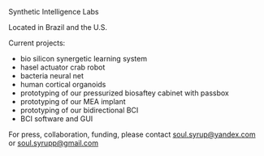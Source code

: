 Synthetic Intelligence Labs

Located in Brazil and the U.S.

Current projects:
- bio silicon synergetic learning system
- hasel actuator crab robot
- bacteria neural net
- human cortical organoids
- prototyping of our pressurized biosaftey cabinet with passbox
- prototyping of our MEA implant
- prototyping of our bidirectional BCI
- BCI software and GUI

For press, collaboration, funding, please contact soul.syrup@yandex.com or soul.syrupp@gmail.com
